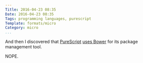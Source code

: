 ```yaml
---
Title: 2016-04-23 08:35
Date: 2016-04-23 08:35
Tags: programming languages, purescript
Template: formats/micro
Category: micro
...
```


And then I discovered that [PureScript][ps] [uses Bower][Bower] for its package management tool.

NOPE.

[PS]: http://www.purescript.org
[Bower]: https://github.com/bodil/pulp
